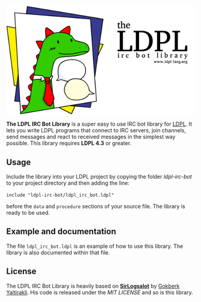 ![The LDPL IRC Bot Library](images/ldpl-irc-logo.png)

**The LDPL IRC Bot Library** is a super easy to use IRC bot library for [LDPL](https://www.github.com/lartu/ldpl).
It lets you write LDPL programs that connect to IRC servers, join channels, send messages and react to received messages in the simplest
way possible. This library requires **LDPL 4.3** or greater.

## Usage

Include the library into your LDPL project by copying the folder *ldpl-irc-bot* to your project directory and then adding the line:

`include "ldpl-irc-bot/ldpl_irc_bot.ldpl"`

before the `data` and `procedure` sections of your source file. The library is
ready to be used.

## Example and documentation
The file `ldpl_irc_bot.ldpl` is an example of how to use this library. The library is also documented within that file.

## License
The LDPL IRC Bot Library is heavily based on [**SirLogsalot**](https://github.com/gkbrk/SirLogsalot)
by [Gokberk Yaltirakli](https://github.com/gkbrk). His code is released under the *MIT LICENSE*
and so is this library.
